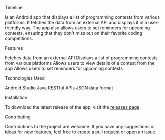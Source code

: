 Timeline

is an Android app that displays a list of programming contests from various platforms. It fetches the data from an external API and displays it in a user-friendly way. The app also allows users to set reminders for upcoming contests, ensuring that they don't miss out on their favorite coding competitions.

Features

Fetches data from an external API
Displays a list of programming contests from various platforms
Allows users to view details of a contest from the app
Allows users to set reminders for upcoming contests

Technologies Used

Android Studio
Java
RESTful APIs
JSON data format

Installation

To download the latest release of the app, visit the [releases page](https://github.com/subhojit17/Timeline/releases).


Contributing

Contributions to the project are welcome. If you have any suggestions or ideas for new features, feel free to create a pull request or open an issue.
